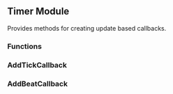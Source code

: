 ## Timer Module

Provides methods for creating update based callbacks.

### Functions

### AddTickCallback

<!-- TODO: ADD DOCUMENTATION -->

### AddBeatCallback

<!-- TODO: ADD DOCUMENTATION -->
